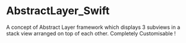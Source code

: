 # AbstractLayer_Swift
A concept of Abstract Layer framework which displays 3 subviews in a stack view arranged on top of each other. Completely Customisable ! 
